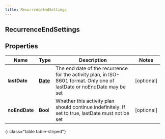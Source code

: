 ```yaml
---
title: RecurrenceEndSettings
---
```

## RecurrenceEndSettings

## Properties

|Name | Type | Description | Notes|
|------------ | ------------- | ------------- | -------------|
| **lastDate** | [**Date**](Date.html) | The end date of the recurrence for the activity plan, in ISO-8601 format. Only one of lastDate or noEndDate may be set | [optional] |
| **noEndDate** | **Bool** | Whether this activity plan should continue indefinitely. If set to true, lastDate must not be set | [optional] |
{: class="table table-striped"}


